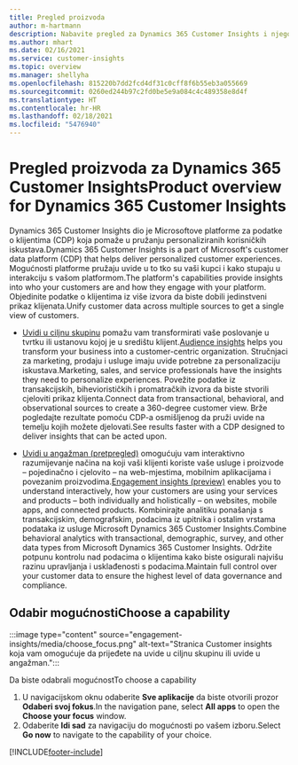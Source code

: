 ```yaml
---
title: Pregled proizvoda
author: m-hartmann
description: Nabavite pregled za Dynamics 365 Customer Insights i njegove mogućnosti.
ms.author: mhart
ms.date: 02/16/2021
ms.service: customer-insights
ms.topic: overview
ms.manager: shellyha
ms.openlocfilehash: 815220b7dd2fcd4df31c0cff8f6b55eb3a055669
ms.sourcegitcommit: 0260ed244b97c2fd0be5e9a084c4c489358e8d4f
ms.translationtype: HT
ms.contentlocale: hr-HR
ms.lasthandoff: 02/18/2021
ms.locfileid: "5476940"
---
```

# <a name="product-overview-for-dynamics-365-customer-insights"></a><span data-ttu-id="d4829-103">Pregled proizvoda za Dynamics 365 Customer Insights</span><span class="sxs-lookup"><span data-stu-id="d4829-103">Product overview for Dynamics 365 Customer Insights</span></span>

<span data-ttu-id="d4829-104">Dynamics 365 Customer Insights dio je Microsoftove platforme za podatke o klijentima (CDP) koja pomaže u pružanju personaliziranih korisničkih iskustava.</span><span class="sxs-lookup"><span data-stu-id="d4829-104">Dynamics 365 Customer Insights is a part of Microsoft's customer data platform (CDP) that helps deliver personalized customer experiences.</span></span> <span data-ttu-id="d4829-105">Mogućnosti platforme pružaju uvide u to tko su vaši kupci i kako stupaju u interakciju s vašom platformom.</span><span class="sxs-lookup"><span data-stu-id="d4829-105">The platform's capabilities provide insights into who your customers are and how they engage with your platform.</span></span> <span data-ttu-id="d4829-106">Objedinite podatke o klijentima iz više izvora da biste dobili jedinstveni prikaz klijenata.</span><span class="sxs-lookup"><span data-stu-id="d4829-106">Unify customer data across multiple sources to get a single view of customers.</span></span>


- <span data-ttu-id="d4829-107">[Uvidi u ciljnu skupinu](audience-insights/overview.md) pomažu vam transformirati vaše poslovanje u tvrtku ili ustanovu kojoj je u središtu klijent.</span><span class="sxs-lookup"><span data-stu-id="d4829-107">[Audience insights](audience-insights/overview.md) helps you transform your business into a customer-centric organization.</span></span> <span data-ttu-id="d4829-108">Stručnjaci za marketing, prodaju i usluge imaju uvide potrebne za personalizaciju iskustava.</span><span class="sxs-lookup"><span data-stu-id="d4829-108">Marketing, sales, and service professionals have the insights they need to personalize experiences.</span></span> <span data-ttu-id="d4829-109">Povežite podatke iz transakcijskih, biheviorističkih i promatračkih izvora da biste stvorili cjeloviti prikaz klijenta.</span><span class="sxs-lookup"><span data-stu-id="d4829-109">Connect data from transactional, behavioral, and observational sources to create a 360-degree customer view.</span></span> <span data-ttu-id="d4829-110">Brže pogledajte rezultate pomoću CDP-a osmišljenog da pruži uvide na temelju kojih možete djelovati.</span><span class="sxs-lookup"><span data-stu-id="d4829-110">See results faster with a CDP designed to deliver insights that can be acted upon.</span></span> 

- <span data-ttu-id="d4829-111">[Uvidi u angažman (pretpregled)](engagement-insights/index.yml) omogućuju vam interaktivno razumijevanje načina na koji vaši klijenti koriste vaše usluge i proizvode – pojedinačno i cjelovito – na web-mjestima, mobilnim aplikacijama i povezanim proizvodima.</span><span class="sxs-lookup"><span data-stu-id="d4829-111">[Engagement insights (preview)](engagement-insights/index.yml) enables you to understand interactively, how your customers are using your services and products – both individually and holistically – on websites, mobile apps, and connected products.</span></span> <span data-ttu-id="d4829-112">Kombinirajte analitiku ponašanja s transakcijskim, demografskim, podacima iz upitnika i ostalim vrstama podataka iz usluge Microsoft Dynamics 365 Customer Insights.</span><span class="sxs-lookup"><span data-stu-id="d4829-112">Combine behavioral analytics with transactional, demographic, survey, and other data types from Microsoft Dynamics 365 Customer Insights.</span></span> <span data-ttu-id="d4829-113">Održite potpunu kontrolu nad podacima o klijentima kako biste osigurali najvišu razinu upravljanja i usklađenosti s podacima.</span><span class="sxs-lookup"><span data-stu-id="d4829-113">Maintain full control over your customer data to ensure the highest level of data governance and compliance.</span></span>
 
## <a name="choose-a-capability"></a><span data-ttu-id="d4829-114">Odabir mogućnosti</span><span class="sxs-lookup"><span data-stu-id="d4829-114">Choose a capability</span></span>

:::image type="content" source="engagement-insights/media/choose_focus.png" alt-text="Stranica Customer insights koja vam omogućuje da prijeđete na uvide u ciljnu skupinu ili uvide u angažman.":::

<span data-ttu-id="d4829-116">Da biste odabrali mogućnost</span><span class="sxs-lookup"><span data-stu-id="d4829-116">To choose a capability</span></span>

1. <span data-ttu-id="d4829-117">U navigacijskom oknu odaberite **Sve aplikacije** da biste otvorili prozor **Odaberi svoj fokus**.</span><span class="sxs-lookup"><span data-stu-id="d4829-117">In the navigation pane, select **All apps** to open the **Choose your focus** window.</span></span>
1. <span data-ttu-id="d4829-118">Odaberite **Idi sad** za navigaciju do mogućnosti po vašem izboru.</span><span class="sxs-lookup"><span data-stu-id="d4829-118">Select **Go now** to navigate to the capability of your choice.</span></span>


[!INCLUDE[footer-include](includes/footer-banner.md)]